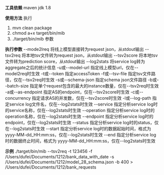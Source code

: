 **工具依赖**
maven
jdk 1.8

**使用方法**
执行
1) mvn clean package
2) chmod a+x target/bin/mib
3) ./target/bin/mib 参数

**执行参数**
--mode2lreq 将线上模型直接转为request json，从stdout输出
--tsv2req 将本地tsv文件转为request json，从stdout输出
--tsv2score 将本地tsv文件转为prediction score，从stdout输出
--log2stats 将service log转为aggregate之后的统计信息
-u或--model-url 指定线上模型url，仅在--model2req时生效
-t或--token 指定accessToken
-f或--tsv-file 指定tsv文件路径，仅在--tsv2req时生效
-s或--schema-json 指定schema json文件路径
-b或--batch-size 指定单个request包含的最大的instance数量，仅在--tsv2req时生效
-a或--as-endpoint 指定AS的endpoint，仅在--tsv2score时生效
-c或--concurrency 指定请求AS的并发数，仅在--tsv2score时生效
-l或--log-path 指定service log文件名，仅在--log2stats时生效
--service 指定分析service log时的service名称，仅在--log2stats时生效
--operation 指定分析service log时的operation名称，仅在--log2stats时生效
--endpoint 指定分析service log时的endpoint，仅在--log2stats时生效
--status 指定分析service log时的status，仅在--log2stats时生效
--start 指定分析service log时的数据起始时间，格式为 yyyy-MM-dd_HH:mm:ss，仅在--log2stats时生效
--end 指定分析service log时的数据终止时间，格式为 yyyy-MM-dd_HH:mm:ss，仅在--log2stats时生效

**示例**
./target/bin/mib --tsv2req -t 123456 -f /Users/dufei/Documents/1212/bank_data_with_date -s /Users/dufei/Documents/1212/model_28_schema.json -b 400 > /Users/dufei/Documents/1212/bank_requests

